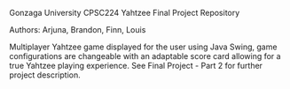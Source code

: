 Gonzaga University CPSC224 Yahtzee Final Project Repository


Authors: Arjuna, Brandon, Finn, Louis


Multiplayer Yahtzee game displayed for the user using Java Swing, game configurations are changeable with an adaptable score card allowing for a true Yahtzee playing experience. See Final Project - Part 2 for further project description.
